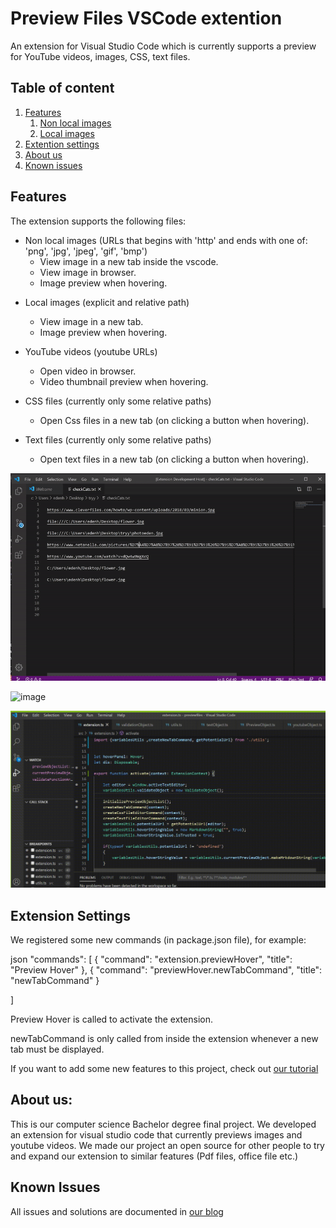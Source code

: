 # Preview Files VSCode extention

An extension for Visual Studio Code which is currently supports a preview for YouTube videos, images, CSS, text files.

## Table of content
1. [Features](#features)
    1. [Non local images](#non-local-images)
    1. [Local images](#local-images)
1. [Extention settings](#extention-settings)
1. [About us](#about-us)
1. [Known issues](#known-issues)

<a href="features"></a>
## Features

The extension supports the following files:

<a href="non-local-images"></a>
+ Non local images (URLs that begins with 'http' and ends with one of: 'png', 'jpg', 'jpeg', 'gif', 'bmp')
    * View image in a new tab inside the vscode.
    * View image in browser.
    * Image preview when hovering.

<a href="local-images"></a>
+ Local images (explicit and relative path)
    * View image in a new tab.
    * Image preview when hovering.
  
+ YouTube videos (youtube URLs)
    * Open video in browser.
    * Video thumbnail preview when hovering.

+ CSS files (currently only some relative paths)
    * Open Css files in a new tab (on clicking a button when hovering).

+ Text files (currently only some relative paths)
    * Open text files in a new tab (on clicking a button when hovering).

![image](images/youtube-video-gif.gif)

![image](images/images-working-gif.gif)

![image](images/textgif.gif)


<a href="extention-settings"></a>
## Extension Settings

We registered some new commands (in package.json file), for example:

json
"commands": [
			{
				"command": "extension.previewHover",
				"title": "Preview Hover"
			},
			{
				"command": "previewHover.newTabCommand",
				"title": "newTabCommand"
			}
		
]

Preview Hover is called to activate the extension.

newTabCommand is only called from inside the extension whenever a new tab must be displayed.

If you want to add some new features to this project, check out [our tutorial](https://vscodeextensiondev.blogspot.com/2020/07/turorial.html)

<a href="about-us"></a>
## About us:

This is our computer science Bachelor degree final project.
We developed an extension for visual studio code that currently previews images and youtube videos.
We made our project an open source for other people to try and expand our extension to similar features (Pdf files, office file etc.)

<a href="known-issues"></a>
## Known Issues

All issues and solutions are documented in [our blog](https://vscodeextensiondev.blogspot.com/)
